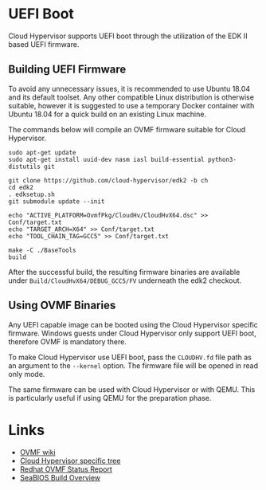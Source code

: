 # UEFI Boot

Cloud Hypervisor supports UEFI boot through the utilization of the EDK II based UEFI firmware. 

## Building UEFI Firmware

To avoid any unnecessary issues, it is recommended to use Ubuntu 18.04 and its default toolset. Any other compatible Linux distribution is otherwise suitable, however it is suggested to use a temporary Docker container with Ubuntu 18.04 for a quick build on an existing Linux machine.

The commands below will compile an OVMF firmware suitable for Cloud Hypervisor.

```shell
sudo apt-get update
sudo apt-get install uuid-dev nasm iasl build-essential python3-distutils git

git clone https://github.com/cloud-hypervisor/edk2 -b ch
cd edk2
. edksetup.sh
git submodule update --init

echo "ACTIVE_PLATFORM=OvmfPkg/CloudHv/CloudHvX64.dsc" >> Conf/target.txt
echo "TARGET_ARCH=X64" >> Conf/target.txt
echo "TOOL_CHAIN_TAG=GCC5" >> Conf/target.txt

make -C ./BaseTools
build
```

After the successful build, the resulting firmware binaries are available under `Build/CloudHvX64/DEBUG_GCC5/FV` underneath the edk2 checkout.

## Using OVMF Binaries

Any UEFI capable image can be booted using the Cloud Hypervisor specific firmware. Windows guests under Cloud Hypervisor only support UEFI boot, therefore OVMF is mandatory there.

To make Cloud Hypervisor use UEFI boot, pass the `CLOUDHV.fd` file path as an argument to the `--kernel` option. The firmware file will be opened in read only mode.

The same firmware can be used with Cloud Hypervisor or with QEMU. This is particularly useful if using QEMU for the preparation phase.

# Links

- [OVMF wiki](https://github.com/tianocore/tianocore.github.io/wiki/OVMF) 
- [Cloud Hypervisor specific tree](https://github.com/cloud-hypervisor/edk2/tree/ch)
- [Redhat OVMF Status Report](https://access.redhat.com/sites/default/files/attachments/ovmf-whtepaper-031815.pdf)
- [SeaBIOS Build Overview](https://www.seabios.org/Build_overview#Build_as_a_UEFI_Compatibility_Support_Module_.28CSM.29)
